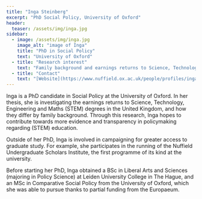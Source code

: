 ```yaml
---
title: "Inga Steinberg"
excerpt: "PhD Social Policy, University of Oxford"
header:
  teaser: /assets/img/inga.jpg
sidebar:
  - image: /assets/img/inga.jpg
    image_alt: "image of Inga"
    title: "PhD in Social Policy"
    text: "University of Oxford"
  - title: "Research interest"
    text: "Family background and earnings returns to Science, Technology, Engineering and Maths degrees in the UK"
  - title: "Contact"
    text: "[Website](https://www.nuffield.ox.ac.uk/people/profiles/inga-steinberg/)"
---
```


Inga is a PhD candidate in Social Policy at the University of Oxford. In her thesis, she is investigating the earnings returns to Science, Technology, Engineering and Maths (STEM) degrees in the United Kingdom, and how they differ by family background. Through this research, Inga hopes to contribute towards more evidence and transparency in policymaking regarding (STEM) education.

Outside of her PhD, Inga is involved in campaigning for greater access to graduate study. For example, she participates in the running of the Nuffield Undergraduate Scholars Institute, the first programme of its kind at the university.

Before starting her PhD, Inga obtained a BSc in Liberal Arts and Sciences (majoring in Policy Science) at Leiden University College in The Hague, and an MSc in Comparative Social Policy from the University of Oxford, which she was able to pursue thanks to partial funding from the Europaeum.

